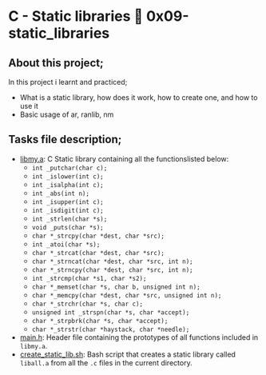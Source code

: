 # C - Static libraries :page_with_curl: 0x09-static_libraries
## About this project;
In this project i learnt and practiced;
- What is a static library, how does it work, how to create one, and how to use it
- Basic usage of ar, ranlib, nm
## Tasks file description;
* [libmy.a](./libmy.a): C Static library containing all the functionslisted below:
    * `int _putchar(char c);`
    * `int _islower(int c);`
    * `int _isalpha(int c);`
    * `int _abs(int n);`
    * `int _isupper(int c);`
    * `int _isdigit(int c);`
    * `int _strlen(char *s);`
    * `void _puts(char *s);`
    * `char *_strcpy(char *dest, char *src);`
    * `int _atoi(char *s);`
    * `char *_strcat(char *dest, char *src);`
    * `char *_strncat(char *dest, char *src, int n);`
    * `char *_strncpy(char *dest, char *src, int n);`
    * `int _strcmp(char *s1, char *s2);`
    * `char *_memset(char *s, char b, unsigned int n);`
    * `char *_memcpy(char *dest, char *src, unsigned int n);`
    * `char *_strchr(char *s, char c);`
    * `unsigned int _strspn(char *s, char *accept);`
    * `char *_strpbrk(char *s, char *accept);`
    * `char *_strstr(char *haystack, char *needle);`
* [main.h](./main.h): Header file containing the prototypes of all functions
  included in `libmy.a`.
* [create_static_lib.sh](./create_static_lib.sh): Bash script that creates a static
  library called `liball.a` from all the `.c` files in the current directory.
